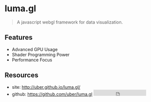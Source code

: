 # luma.gl

> A javascript webgl framework for data visualization. 


## Features

* Advanced GPU Usage
* Shader Programming Power
* Performance Focus

## Resources

* site: <http://uber.github.io/luma.gl/> 
* github: <https://github.com/uber/luma.gl> <iframe src="http://258i.com/gbtn.html?user=uber&repo=luma.gl&type=star&count=true" frameborder="0" scrolling="0" width="170px" height="20px"></iframe> 



